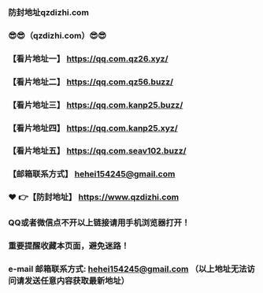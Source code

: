 ### 防封地址qzdizhi.com
### :sunglasses::sunglasses:（qzdizhi.com）:sunglasses::sunglasses:
### 【看片地址一】 https://qq.com.qz26.xyz/
### 【看片地址二】 https://qq.com.qz56.buzz/
### 【看片地址三】 https://qq.com.kanp25.buzz/
### 【看片地址四】 https://qq.com.kanp25.xyz/
### 【看片地址五】 https://qq.com.seav102.buzz/
### 【邮箱联系方式】  hehei154245@gmail.com
### :heart: :point_right:【防封地址】  https://www.qzdizhi.com
### QQ或者微信点不开以上链接请用手机浏览器打开！
### 重要提醒收藏本页面，避免迷路！
### e-mail 邮箱联系方式: hehei154245@gmail.com （以上地址无法访问请发送任意内容获取最新地址）
